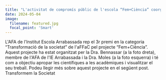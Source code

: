 ```yaml
---
title: "L'activitat de compromís públic de l'escola “Fem+Ciència” coorganitzada per la Dra. Anna Moles rep el 3r premi en la categoria “Transformació de la societat” de l'AFFAC."
date: 2024-05-04
image:
  filename: featured.jpg
  focal_point: 'Smart'
---
```


L'AFA de l'Institut Escola Arrabassada rep el 3r premi en la categoria “Transformació de la societat” de l'aFFaC pel projecte “Fem+Ciència”. Aquest projecte ha estat organitzat per la Dra. Bennassar (a la foto dreta), membre de l'AFA de l'IE Arrabassada i la Dra. Moles (a la foto esquerra) i té com a objectiu apropar les científiques a les acadèmiques i visualitzar el seu treball. Podeu llegir més sobre aquest projecte en el següent post. Transformem la Societat